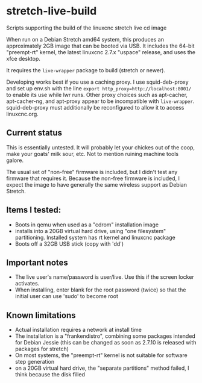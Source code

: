 # stretch-live-build
Scripts supporting the build of the linuxcnc stretch live cd image

When run on a Debian Stretch amd64 system, this produces an approximately 2GB image that can be booted via USB.
It includes the 64-bit "preempt-rt" kernel, the latest linuxcnc 2.7.x "uspace" release, and uses the xfce desktop.

It requires the `live-wrapper` package to build (stretch or newer).

Developing works best if you use a caching proxy.
I use squid-deb-proxy and set up env.sh with the line `export http_proxy=http://localhost:8001/` to enable its use while lwr runs.
Other proxy choices such as apt-cacher, apt-cacher-ng, and apt-proxy appear to be incompatible with `live-wrapper`.
squid-deb-proxy must additionally be reconfigured to allow it to access linuxcnc.org.

## Current status
This is essentially untested.  It will probably let your chickes out of the coop, make your goats' milk sour, etc.
Not to mention ruining machine tools galore.

The usual set of "non-free" firmware is included, but I didn't test any firmware that requires it.
Because the non-free firmware is included, I expect the image to have generally the same wireless support as Debian Stretch.

## Items I tested:
* Boots in qemu when used as a "cdrom" installation image
* installs into a 20GB virtual hard drive, using "one filesystem" partitioning.  Installed system has rt kernel and linuxcnc package
* Boots off a 32GB USB stick (copy with 'dd')

## Important notes
* The live user's name/password is user/live.  Use this if the screen locker activates.
* When installing, enter blank for the root password (twice) so that the initial user can use 'sudo' to become root

## Known limitations
* Actual installation requires a network at install time
* The installation is a "frankendistro", combining some packages intended for Debian Jessie
  (this can be changed as soon as 2.7.10 is released with packages for stretch)
* On most systems, the "preempt-rt" kernel is not suitable for software step generation
* on a 20GB virtual hard drive, the "separate partitions" method failed, I think because the disk filled
